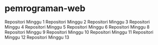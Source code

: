 # pemrograman-web
Repositori Minggu 1
Repositori Minggu 2
Repositori Minggu 3
Repositori Minggu 4
Repositori Minggu 5
Repositori Minggu 6
Repositori Minggu 8
Repositori Minggu 9
Repositori Minggu 10
Repositori Minggu 11
Repositori Minggu 12
Repositori Minggu 13
